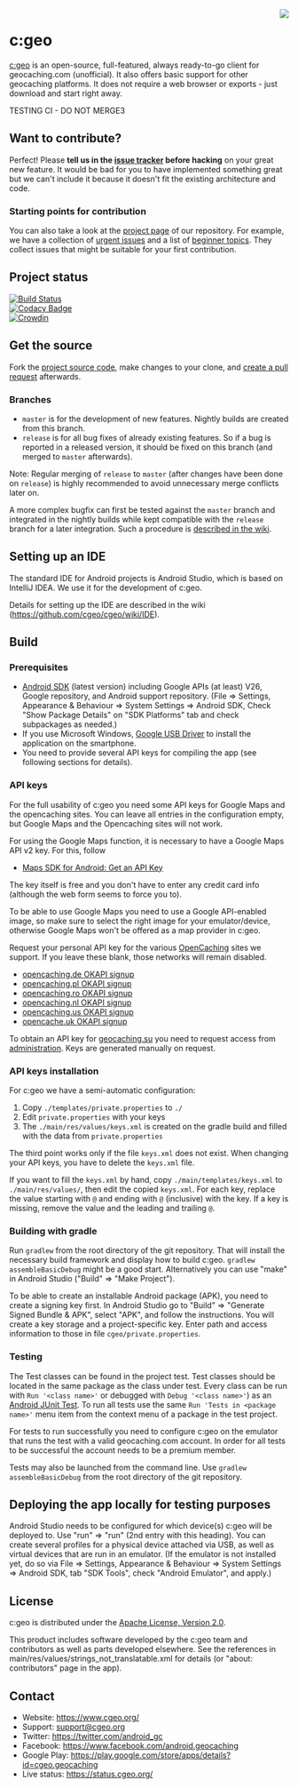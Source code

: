 <img align="right" src="main/res/mipmap-xxhdpi/ic_launcher_round.png">

# c:geo

[c:geo](https://www.cgeo.org/) is an open-source, full-featured, always ready-to-go client for geocaching.com (unofficial).
It also offers basic support for other geocaching platforms.
It does not require a web browser or exports - just download and start right away.

TESTING CI - DO NOT MERGE3

## Want to contribute?

Perfect! Please **tell us in the [issue tracker](https://github.com/cgeo/cgeo/issues) before hacking** on your great new feature.
It would be bad for you to have implemented something great but we can't include it because it doesn't fit the existing architecture and code.

### Starting points for contribution

You can also take a look at the [project page](https://github.com/cgeo/cgeo/projects) of our repository.
For example, we have a collection of [urgent issues](https://github.com/cgeo/cgeo/projects/6) and a list of [beginner topics](https://github.com/cgeo/cgeo/projects/7).
They collect issues that might be suitable for your first contribution.

## Project status

[![Build Status](https://ci.cgeo.org/job/cgeo%20continuous%20integration/badge/icon)](https://ci.cgeo.org/job/cgeo%20continuous%20integration/)<br>
[![Codacy Badge](https://api.codacy.com/project/badge/grade/3256314c8ba8457b9639bd2d4f4e7c91)](https://www.codacy.com/app/cgeo/cgeo)<br>
[![Crowdin](https://badges.crowdin.net/cgeo/localized.svg)](https://crowdin.com/project/cgeo)

## Get the source

Fork the [project source code](https://github.com/cgeo/cgeo), make changes to your clone, and [create a pull request](https://docs.github.com/en/free-pro-team@latest/github/collaborating-with-issues-and-pull-requests/about-pull-requests) afterwards.

### Branches

- `master` is for the development of new features. Nightly builds are created from this branch.
- `release` is for all bug fixes of already existing features. So if a bug is reported in a released version, it should be fixed on this branch (and merged to `master` afterwards).

Note: Regular merging of `release` to `master` (after changes have been done on `release`) is highly recommended to avoid unnecessary merge conflicts later on.

A more complex bugfix can first be tested against the `master` branch and integrated in the nightly builds while kept compatible with the `release` branch for a later integration.
Such a procedure is [described in the wiki](https://github.com/cgeo/cgeo/wiki/How-to-get-a-bug-fix-into-the-release).

## Setting up an IDE

The standard IDE for Android projects is Android Studio, which is based on IntelliJ IDEA.
We use it for the development of c:geo.

Details for setting up the IDE are described in the wiki (https://github.com/cgeo/cgeo/wiki/IDE).

## Build

### Prerequisites

- [Android SDK](https://developer.android.com/studio) (latest version) including Google APIs (at least) V26, Google repository, and Android support repository. (File => Settings, Appearance & Behaviour => System Settings => Android SDK, Check "Show Package Details" on "SDK Platforms" tab and check subpackages as needed.)
- If you use Microsoft Windows, [Google USB Driver](https://developer.android.com/sdk/win-usb.html) to install the application on the smartphone.
- You need to provide several API keys for compiling the app (see following sections for details).

### API keys

For the full usability of c:geo you need some API keys for Google Maps and the opencaching sites.
You can leave all entries in the configuration empty, but Google Maps and the Opencaching sites will not work.

For using the Google Maps function, it is necessary to have a Google Maps API v2 key. For this, follow
* [Maps SDK for Android: Get an API Key](https://developers.google.com/maps/documentation/android-sdk/get-api-key)

The key itself is free and you don't have to enter any credit card info (although the web form seems to force you to).

To be able to use Google Maps you need to use a Google API-enabled image, so make sure to select the right image for your emulator/device, otherwise Google Maps won't be offered as a map provider in c:geo.

Request your personal API key for the various [OpenCaching](https://www.opencaching.eu/) sites we support.
If you leave these blank, those networks will remain disabled.
* [opencaching.de OKAPI signup](https://www.opencaching.de/okapi/signup.html)
* [opencaching.pl OKAPI signup](https://opencaching.pl/okapi/signup.html)
* [opencaching.ro OKAPI signup](https://www.opencaching.ro/okapi/signup.html)
* [opencaching.nl OKAPI signup](https://www.opencaching.nl/okapi/signup.html)
* [opencaching.us OKAPI signup](https://www.opencaching.us/okapi/signup.html)
* [opencache.uk OKAPI signup](https://opencache.uk/okapi/signup.html)

To obtain an API key for [geocaching.su](https://geocaching.su/) you need to request access from [administration](https://geocaching.su/?pn=1).
Keys are generated manually on request.

### API keys installation

For c:geo we have a semi-automatic configuration:
1. Copy `./templates/private.properties` to `./`
2. Edit `private.properties` with your keys
3. The `./main/res/values/keys.xml` is created on the gradle build and filled with the data from `private.properties`

The third point works only if the file `keys.xml` does not exist.
When changing your API keys, you have to delete the `keys.xml` file.

If you want to fill the `keys.xml` by hand, copy `./main/templates/keys.xml` to `./main/res/values/`, then edit the copied `keys.xml`.
For each key, replace the value starting with `@` and ending with `@` (inclusive) with the key.
If a key is missing, remove the value and the leading and trailing `@`.

### Building with gradle

Run `gradlew` from the root directory of the git repository.
That will install the necessary build framework and display how to build c:geo.
`gradlew assembleBasicDebug` might be a good start.
Alternatively you can use "make" in Android Studio ("Build" => "Make Project").

To be able to create an installable Android package (APK), you need to create a signing key first.
In Android Studio go to "Build" => "Generate Signed Bundle & APK", select "APK", and follow the instructions.
You will create a key storage and a project-specific key.
Enter path and access information to those in file `cgeo/private.properties`.

### Testing

The Test classes can be found in the project test.
Test classes should be located in the same package as the class under test.
Every class can be run with `Run '<class name>'` or debugged with `Debug '<class name>'`) as an [Android JUnit Test](https://developer.android.com/training/testing/fundamentals.html).
To run all tests use the same `Run 'Tests in <package name>'` menu item from the context menu of a package in the test project.

For tests to run successfully you need to configure c:geo on the emulator that runs the test with a valid geocaching.com account.
In order for all tests to be successful the account needs to be a premium member.

Tests may also be launched from the command line.
Use `gradlew assembleBasicDebug` from the root directory of the git repository.

## Deploying the app locally for testing purposes

Android Studio needs to be configured for which device(s) c:geo will be deployed to. Use "run" => "run" (2nd entry with this heading).
You can create several profiles for a physical device attached via USB, as well as virtual devices that are run in an emulator.
(If the emulator is not installed yet, do so via File => Settings, Appearance & Behaviour => System Settings => Android SDK, tab "SDK Tools", check "Android Emulator", and apply.)

## License

c:geo is distributed under the [Apache License, Version 2.0](https://www.apache.org/licenses/LICENSE-2.0).

This product includes software developed by the c:geo team and contributors as well as parts developed elsewhere.
See the references in main/res/values/strings_not_translatable.xml for details (or "about: contributors" page in the app).

## Contact

- Website: https://www.cgeo.org/
- Support: support@cgeo.org
- Twitter: https://twitter.com/android_gc
- Facebook: https://www.facebook.com/android.geocaching
- Google Play: https://play.google.com/store/apps/details?id=cgeo.geocaching
- Live status: https://status.cgeo.org/
